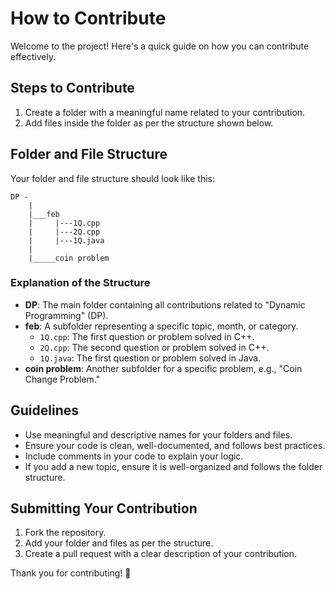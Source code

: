 # How to Contribute

Welcome to the project! Here's a quick guide on how you can contribute effectively.

## Steps to Contribute
1. Create a folder with a meaningful name related to your contribution.
2. Add files inside the folder as per the structure shown below.

## Folder and File Structure
Your folder and file structure should look like this:

```
DP -
    |
    |___feb
    |     |---1Q.cpp
    |     |---2Q.cpp
    |     |---1Q.java
    |
    |_____coin problem
```

### Explanation of the Structure
- **DP**: The main folder containing all contributions related to "Dynamic Programming" (DP).
- **feb**: A subfolder representing a specific topic, month, or category.
  - `1Q.cpp`: The first question or problem solved in C++.
  - `2Q.cpp`: The second question or problem solved in C++.
  - `1Q.java`: The first question or problem solved in Java.
- **coin problem**: Another subfolder for a specific problem, e.g., "Coin Change Problem."

## Guidelines
- Use meaningful and descriptive names for your folders and files.
- Ensure your code is clean, well-documented, and follows best practices.
- Include comments in your code to explain your logic.
- If you add a new topic, ensure it is well-organized and follows the folder structure.

## Submitting Your Contribution
1. Fork the repository.
2. Add your folder and files as per the structure.
3. Create a pull request with a clear description of your contribution.

Thank you for contributing! 🚀
